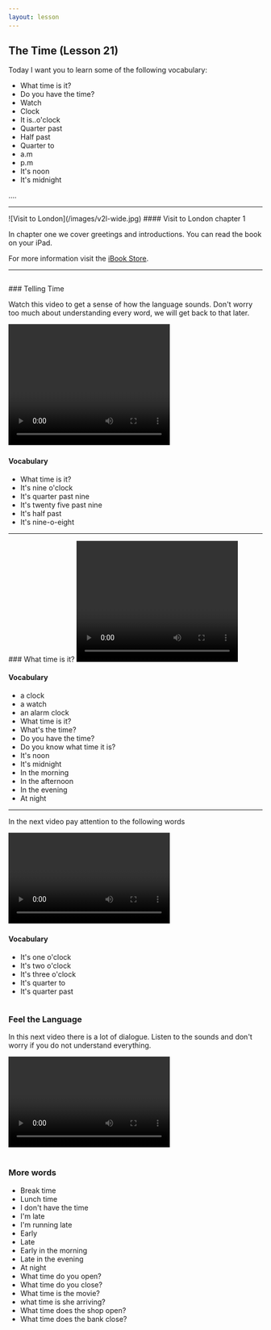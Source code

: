 ```yaml
---
layout: lesson
---
```

## The Time (Lesson 21)


Today I want you to learn some of the following vocabulary:

* What time is it?
* Do you have the time? 
* Watch
* Clock 
* It is..o'clock
* Quarter past
* Half past
* Quarter to 
* a.m
* p.m
* It's noon
* It's midnight

….

<hr>
![Visit to London](/images/v2l-wide.jpg)
#### Visit to London chapter 1

In chapter one we cover greetings and introductions. 
You can read the book on your iPad.

For more information visit the [iBook Store](https://itunes.apple.com/us/book/portuguese-for-travelers/id568515833).

<hr>

<hr style="page-break-before:always;height:0;">
### Telling Time 

Watch this video to get a sense of how the language sounds. Don't worry too much about understanding every word, we will get back to that later.


<video width="320" height="240" preload="none">
    <source type="video/youtube" src="http://www.youtube.com/watch?v=F6wgiy0bxCI" />
</video>

#### Vocabulary

* What time is it? 
* It's nine o'clock
* It's quarter past nine
* It's twenty five past nine 
* It's half past 
* It's nine-o-eight


<hr>
### What time is it?

<video width="320" height="240" preload="none">
    <source type="video/youtube" src="http://www.youtube.com/watch?v=vOb5znY7LAQ" />
</video>

#### Vocabulary

* a clock
* a watch
* an alarm clock
* What time is it?
* What's the time? 
* Do you have the time? 
* Do you know what time it is?
* It's noon
* It's midnight
* In the morning
* In the afternoon
* In the evening 
* At night 



<hr>


In the next video pay attention to the following words


<video width="320" height="180" preload="none">
    <source type="video/youtube" src="http://www.youtube.com/watch?v=38Q3RHHyZ8U" />
</video>

#### Vocabulary

* It's one o'clock
* It's two o'clock
* It's three o'clock
* It's quarter to 
* It's quarter past



<hr style="page-break-before:always;height:0;">

### Feel the Language

In this next video there is a lot of dialogue. 
Listen to the sounds and don't worry if you do not understand everything.

<video width="320" height="180" preload="none">
    <source type="video/youtube" src="http://www.youtube.com/watch?v=-oEZBHDosG0" />
</video>


<hr style="page-break-before:always;height:0;">

### More words


* Break time 
* Lunch time 
* I don't have the time
* I'm late 
* I'm running late 
* Early
* Late
* Early in the morning
* Late in the evening 
* At night 
* What time do you open?
* What time do you close?
* What time is the movie?
* what time is she arriving?
* What time does the shop open?
* What time does the bank close?






